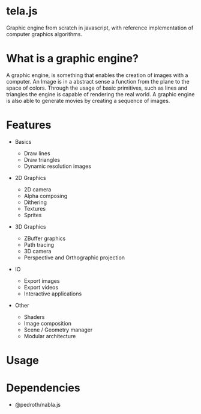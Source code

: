# tela.js

Graphic engine from scratch in javascript, with reference implementation of computer graphics algorithms.

# What is a graphic engine?

A graphic engine, is something that enables the creation of images with a computer. An Image is in a abstract sense a function from the plane to the space of colors. Through the usage of basic primitives, such as lines and triangles the engine is capable of rendering the real world. A graphic engine is also able to generate movies by creating a sequence of images.

# Features

- Basics

  - Draw lines
  - Draw triangles
  - Dynamic resolution images

- 2D Graphics

  - 2D camera
  - Alpha composing
  - Dithering
  - Textures
  - Sprites

- 3D Graphics

  - ZBuffer graphics
  - Path tracing
  - 3D camera
  - Perspective and Orthographic projection

- IO

  - Export images
  - Export videos
  - Interactive applications

- Other

  - Shaders
  - Image composition
  - Scene / Geometry manager
  - Modular architecture

# Usage

# Dependencies

- @pedroth/nabla.js
